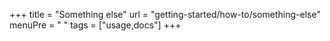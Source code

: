 +++
title = "Something else"
url = "getting-started/how-to/something-else"
menuPre = "<i class='fas fa-satellite-dish'></i> "
tags = ["usage,docs"]
+++